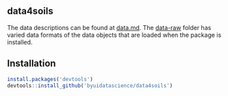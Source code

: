 ## data4soils

The data descriptions can be found at [data.md](data.md). The [data-raw](data-raw) folder has varied data formats of the data objects that are loaded when the package is installed.

## Installation

```r
install.packages('devtools')
devtools::install_github('byuidatascience/data4soils')
```



